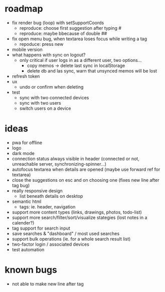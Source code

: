 # roadmap

- fix render bug (loop) with setSupportCoords
  - reproduce: choose first suggestion after typing #
  - reproduce: maybe bbecause of double ##
- fix open menu bug, when textarea loses focus while writing a tag
  - repoduce: press new
- mobile version
- what happens with sync on logout?
  - only critical if user logs in as a different user, two options...
    - copy memos -> delete last sync in localStorage
    - delete db and las sync, warn that unsynced memos will be lost
- refresh token
- ux
  - undo or confirm when deleting
- test
  - sync with two connected devices
  - sync with two users
  - switch users on a device

# ideas

- pwa for offline
- logo
- dark mode
- connection status always visible in header (connected or not, unreachable server, synchronizing-spinner...)
- autofocus textarea when details are opened (maybe use forward ref for textarea)
- close the suggestions on esc and on choosing one (fixes new line after tag bug)
- really responsive design
  - list beneath details on desktop
- semantic html
  - tags: ie. header, navigation
- support more content types (links, drawings, photos, todo-list)
- support more search/filter/sort/visualize stategies (lost notes in a calender?)
- tag support for search input
- save searches & "dashboard" / most used searches
- support bulk operations (ie. for a whole search result list)
- two-factor login / associated devices
- test automation

# known bugs

- not able to make new line after tag
